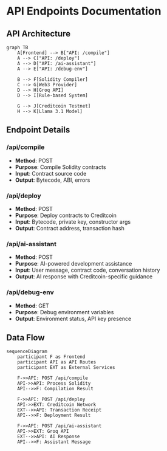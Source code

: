 # API Endpoints Documentation

## API Architecture

```mermaid
graph TB
    A[Frontend] --> B["API: /compile"]
    A --> C["API: /deploy"]
    A --> D["API: /ai-assistant"]
    A --> E["API: /debug-env"]
    
    B --> F[Solidity Compiler]
    C --> G[Web3 Provider]
    D --> H[Groq API]
    D --> I[Rule-based System]
    
    G --> J[Creditcoin Testnet]
    H --> K[Llama 3.1 Model]
```

## Endpoint Details

### /api/compile
- **Method**: POST
- **Purpose**: Compile Solidity contracts
- **Input**: Contract source code
- **Output**: Bytecode, ABI, errors

### /api/deploy
- **Method**: POST
- **Purpose**: Deploy contracts to Creditcoin
- **Input**: Bytecode, private key, constructor args
- **Output**: Contract address, transaction hash

### /api/ai-assistant
- **Method**: POST
- **Purpose**: AI-powered development assistance
- **Input**: User message, contract code, conversation history
- **Output**: AI response with Creditcoin-specific guidance

### /api/debug-env
- **Method**: GET
- **Purpose**: Debug environment variables
- **Output**: Environment status, API key presence

## Data Flow

```mermaid
sequenceDiagram
    participant F as Frontend
    participant API as API Routes
    participant EXT as External Services
    
    F->>API: POST /api/compile
    API->>API: Process Solidity
    API-->>F: Compilation Result
    
    F->>API: POST /api/deploy
    API->>EXT: Creditcoin Network
    EXT-->>API: Transaction Receipt
    API-->>F: Deployment Result
    
    F->>API: POST /api/ai-assistant
    API->>EXT: Groq API
    EXT-->>API: AI Response
    API-->>F: Assistant Message
```